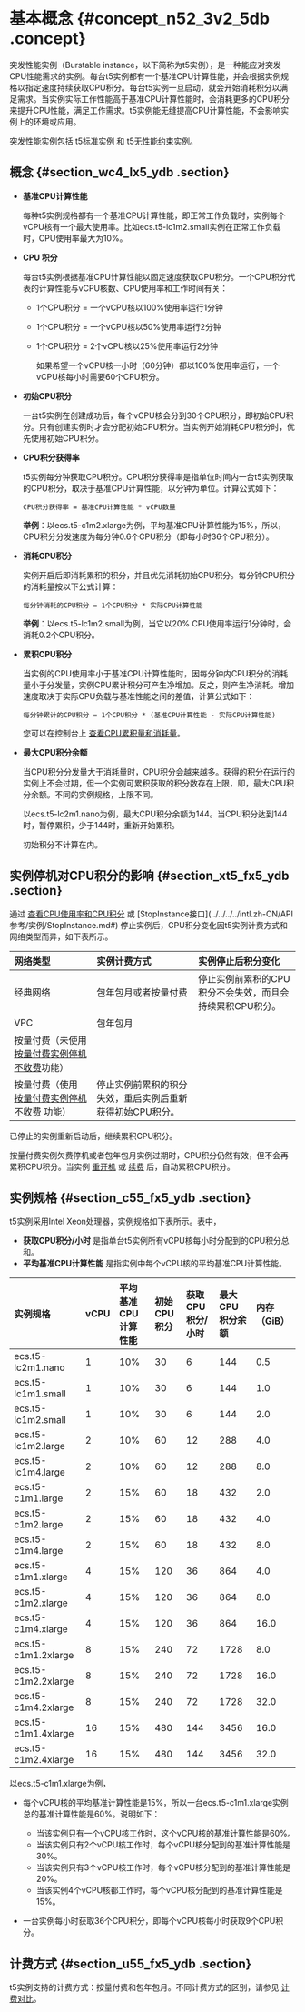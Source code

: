 # 基本概念 {#concept_n52_3v2_5db .concept}

突发性能实例（Burstable instance，以下简称为t5实例），是一种能应对突发CPU性能需求的实例。每台t5实例都有一个基准CPU计算性能，并会根据实例规格以指定速度持续获取CPU积分。每台t5实例一旦启动，就会开始消耗积分以满足需求。当实例实际工作性能高于基准CPU计算性能时，会消耗更多的CPU积分来提升CPU性能，满足工作需求。t5实例能无缝提高CPU计算性能，不会影响实例上的环境或应用。

突发性能实例包括 [t5标准实例](intl.zh-CN/产品简介/实例/突发性能实例/t5标准实例.md#) 和 [t5无性能约束实例](intl.zh-CN/产品简介/实例/突发性能实例/t5无性能约束实例.md#)。

## 概念 {#section_wc4_lx5_ydb .section}

-   **基准CPU计算性能** 

    每种t5实例规格都有一个基准CPU计算性能，即正常工作负载时，实例每个vCPU核有一个最大使用率。比如ecs.t5-lc1m2.small实例在正常工作负载时，CPU使用率最大为10%。

-   **CPU 积分** 

    每台t5实例根据基准CPU计算性能以固定速度获取CPU积分。一个CPU积分代表的计算性能与vCPU核数、CPU使用率和工作时间有关：

    -   1个CPU积分 = 一个vCPU核以100%使用率运行1分钟

    -   1个CPU积分 = 一个vCPU核以50%使用率运行2分钟

    -   1个CPU积分 = 2个vCPU核以25%使用率运行2分钟

        如果希望一个vCPU核一小时（60分钟）都以100%使用率运行，一个vCPU核每小时需要60个CPU积分。

-   **初始CPU积分** 

    一台t5实例在创建成功后，每个vCPU核会分到30个CPU积分，即初始CPU积分。只有创建实例时才会分配初始CPU积分。当实例开始消耗CPU积分时，优先使用初始CPU积分。

-   **CPU积分获得率** 

    t5实例每分钟获取CPU积分。CPU积分获得率是指单位时间内一台t5实例获取的CPU积分，取决于基准CPU计算性能，以分钟为单位。计算公式如下：

    ```
    CPU积分获得率 = 基准CPU计算性能 * vCPU数量
    ```

    **举例**：以ecs.t5-c1m2.xlarge为例，平均基准CPU计算性能为15%，所以，CPU积分分发速度为每分钟0.6个CPU积分（即每小时36个CPU积分）。

-   **消耗CPU积分** 

    实例开启后即消耗累积的积分，并且优先消耗初始CPU积分。每分钟CPU积分的消耗量按以下公式计算：

    ```
    每分钟消耗的CPU积分 = 1个CPU积分 * 实际CPU计算性能
    ```

    **举例**：以ecs.t5-lc1m2.small为例，当它以20% CPU使用率运行1分钟时，会消耗0.2个CPU积分。

-   **累积CPU积分** 

    当实例的CPU使用率小于基准CPU计算性能时，因每分钟内CPU积分的消耗量小于分发量，实例CPU累计积分可产生净增加。反之，则产生净消耗。增加速度取决于实际CPU负载与基准性能之间的差值，计算公式如下：

    ```
    每分钟累计的CPU积分 = 1个CPU积分 * (基准CPU计算性能 - 实际CPU计算性能)
    ```

    您可以在控制台上 [查看CPU累积量和消耗量](intl.zh-CN/产品简介/实例/突发性能实例/管理t5实例.md#section_imz_wx5_ydb)。

-   **最大CPU积分余额** 

    当CPU积分分发量大于消耗量时，CPU积分会越来越多。获得的积分在运行的实例上不会过期，但一个实例可累积获取的积分数存在上限，即，最大CPU积分余额。不同的实例规格，上限不同。

    以ecs.t5-lc2m1.nano为例，最大CPU积分余额为144。当CPU积分达到144时，暂停累积，少于144时，重新开始累积。

    初始积分不计算在内。


## 实例停机对CPU积分的影响 {#section_xt5_fx5_ydb .section}

通过 [查看CPU使用率和CPU积分](intl.zh-CN/产品简介/实例/突发性能实例/管理t5实例.md#section_imz_wx5_ydb) 或 [StopInstance接口](../../../../intl.zh-CN/API 参考/实例/StopInstance.md#) 停止实例后，CPU积分变化因t5实例计费方式和网络类型而异，如下表所示。

|网络类型|实例计费方式|实例停止后积分变化|
|:---|:-----|:--------|
|经典网络|包年包月或者按量付费|停止实例前累积的CPU积分不会失效，而且会持续累积CPU积分。|
|VPC|包年包月|
|按量付费（未使用 [按量付费实例停机不收费](../../../../intl.zh-CN/产品定价/按量付费实例停机不收费.md#)功能）|
|按量付费（使用 [按量付费实例停机不收费](../../../../intl.zh-CN/产品定价/按量付费实例停机不收费.md#) 功能）|停止实例前累积的积分失效，重启实例后重新获得初始CPU积分。|

已停止的实例重新启动后，继续累积CPU积分。

按量付费实例欠费停机或者包年包月实例过期时，CPU积分仍然有效，但不会再累积CPU积分。当实例 [重开机](../../../../intl.zh-CN/用户指南/实例/重开机.md#) 或 [续费](../../../../intl.zh-CN/产品定价/续费实例/续费概览.md#) 后，自动累积CPU积分。

## 实例规格 {#section_c55_fx5_ydb .section}

t5实例采用Intel Xeon处理器，实例规格如下表所示。表中，

-   **获取CPU积分/小时** 是指单台t5实例所有vCPU核每小时分配到的CPU积分总和。
-   **平均基准CPU计算性能** 是指实例中每个vCPU核的平均基准CPU计算性能。

|实例规格|vCPU|平均基准CPU计算性能|初始CPU积分|获取CPU积分/小时|最大CPU积分余额|内存（GiB）|
|:---|:---|:----------|:------|:---------|:--------|:------|
|ecs.t5-lc2m1.nano|1|10%|30|6|144|0.5|
|ecs.t5-lc1m1.small|1|10%|30|6|144|1.0|
|ecs.t5-lc1m2.small|1|10%|30|6|144|2.0|
|ecs.t5-lc1m2.large|2|10%|60|12|288|4.0|
|ecs.t5-lc1m4.large|2|10%|60|12|288|8.0|
|ecs.t5-c1m1.large|2|15%|60|18|432|2.0|
|ecs.t5-c1m2.large|2|15%|60|18|432|4.0|
|ecs.t5-c1m4.large|2|15%|60|18|432|8.0|
|ecs.t5-c1m1.xlarge|4|15%|120|36|864|4.0|
|ecs.t5-c1m2.xlarge|4|15%|120|36|864|8.0|
|ecs.t5-c1m4.xlarge|4|15%|120|36|864|16.0|
|ecs.t5-c1m1.2xlarge|8|15%|240|72|1728|8.0|
|ecs.t5-c1m2.2xlarge|8|15%|240|72|1728|16.0|
|ecs.t5-c1m4.2xlarge|8|15%|240|72|1728|32.0|
|ecs.t5-c1m1.4xlarge|16|15%|480|144|3456|16.0|
|ecs.t5-c1m2.4xlarge|16|15%|480|144|3456|32.0|

以ecs.t5-c1m1.xlarge为例，

-   每个vCPU核的平均基准计算性能是15%，所以一台ecs.t5-c1m1.xlarge实例总的基准计算性能是60%。说明如下：

    -   当该实例只有一个vCPU核工作时，这个vCPU核的基准计算性能是60%。
    -   当该实例只有2个vCPU核工作时，每个vCPU核分配到的基准计算性能是30%。
    -   当该实例只有3个vCPU核工作时，每个vCPU核分配到的基准计算性能是20%。
    -   当该实例4个vCPU核都工作时，每个vCPU核分配到的基准计算性能是15%。
-   一台实例每小时获取36个CPU积分，即每个vCPU核每小时获取9个CPU积分。


## 计费方式 {#section_u55_fx5_ydb .section}

t5实例支持的计费方式：按量付费和包年包月。不同计费方式的区别，请参见 [计费对比](../../../../intl.zh-CN/产品定价/计费对比.md#)。

